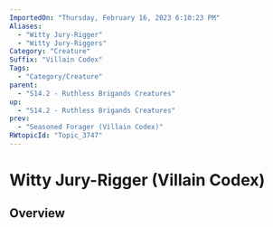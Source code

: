 ```yaml
---
ImportedOn: "Thursday, February 16, 2023 6:10:23 PM"
Aliases:
  - "Witty Jury-Rigger"
  - "Witty Jury-Riggers"
Category: "Creature"
Suffix: "Villain Codex"
Tags:
  - "Category/Creature"
parent:
  - "S14.2 - Ruthless Brigands Creatures"
up:
  - "S14.2 - Ruthless Brigands Creatures"
prev:
  - "Seasoned Forager (Villain Codex)"
RWtopicId: "Topic_3747"
---
```

# Witty Jury-Rigger (Villain Codex)
## Overview
